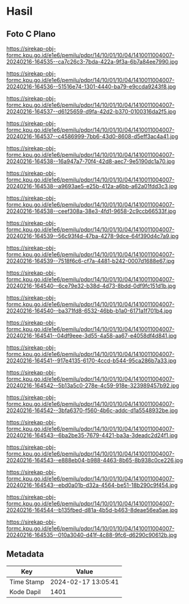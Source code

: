 # Hasil

## Foto C Plano

https://sirekap-obj-formc.kpu.go.id/e1e6/pemilu/pdpr/14/10/01/10/04/1410011004007-20240216-164535--ca7c26c3-7bda-422a-9f3a-6b7a84ee7990.jpg

https://sirekap-obj-formc.kpu.go.id/e1e6/pemilu/pdpr/14/10/01/10/04/1410011004007-20240216-164536--51516e74-1301-4440-ba79-e9ccda9243f8.jpg

https://sirekap-obj-formc.kpu.go.id/e1e6/pemilu/pdpr/14/10/01/10/04/1410011004007-20240216-164537--d6125659-d9fa-42d2-b370-0100316da2f5.jpg

https://sirekap-obj-formc.kpu.go.id/e1e6/pemilu/pdpr/14/10/01/10/04/1410011004007-20240216-164537--c4586999-7bb6-43d0-8608-d5eff3ac4a41.jpg

https://sirekap-obj-formc.kpu.go.id/e1e6/pemilu/pdpr/14/10/01/10/04/1410011004007-20240216-164538--16a947a7-70f4-42d8-aec7-9e5190dc1a70.jpg

https://sirekap-obj-formc.kpu.go.id/e1e6/pemilu/pdpr/14/10/01/10/04/1410011004007-20240216-164538--a9693ae5-e25b-412a-a6bb-a62a01fdd3c3.jpg

https://sirekap-obj-formc.kpu.go.id/e1e6/pemilu/pdpr/14/10/01/10/04/1410011004007-20240216-164538--ceef308a-38e3-4fd1-9658-2c9ccb66533f.jpg

https://sirekap-obj-formc.kpu.go.id/e1e6/pemilu/pdpr/14/10/01/10/04/1410011004007-20240216-164539--56c93f4d-47ba-4278-9dce-64f390d4c7a9.jpg

https://sirekap-obj-formc.kpu.go.id/e1e6/pemilu/pdpr/14/10/01/10/04/1410011004007-20240216-164539--7518f6c6-cf7a-4481-b242-0007d1688e67.jpg

https://sirekap-obj-formc.kpu.go.id/e1e6/pemilu/pdpr/14/10/01/10/04/1410011004007-20240216-164540--6ce79e32-b38d-4d73-8bdd-0df9fc151d1b.jpg

https://sirekap-obj-formc.kpu.go.id/e1e6/pemilu/pdpr/14/10/01/10/04/1410011004007-20240216-164540--ba371fd8-6532-46bb-b1a0-6171a1f701b4.jpg

https://sirekap-obj-formc.kpu.go.id/e1e6/pemilu/pdpr/14/10/01/10/04/1410011004007-20240216-164541--04df9eee-3d55-4a58-aa67-e4058df4d841.jpg

https://sirekap-obj-formc.kpu.go.id/e1e6/pemilu/pdpr/14/10/01/10/04/1410011004007-20240216-164541--917e4135-6170-4ccd-b544-95ca286b7a33.jpg

https://sirekap-obj-formc.kpu.go.id/e1e6/pemilu/pdpr/14/10/01/10/04/1410011004007-20240216-164542--5b13a5c0-278e-4c59-918e-323989457b92.jpg

https://sirekap-obj-formc.kpu.go.id/e1e6/pemilu/pdpr/14/10/01/10/04/1410011004007-20240216-164542--3bfa6370-f560-4b6c-addc-d1a5548932be.jpg

https://sirekap-obj-formc.kpu.go.id/e1e6/pemilu/pdpr/14/10/01/10/04/1410011004007-20240216-164543--6ba2be35-7679-4421-ba3a-3deadc2d24f1.jpg

https://sirekap-obj-formc.kpu.go.id/e1e6/pemilu/pdpr/14/10/01/10/04/1410011004007-20240216-164543--e888eb04-b988-4463-8b65-8b938c0ce226.jpg

https://sirekap-obj-formc.kpu.go.id/e1e6/pemilu/pdpr/14/10/01/10/04/1410011004007-20240216-164543--ebd0a01b-d32a-4564-be51-18b290c9f454.jpg

https://sirekap-obj-formc.kpu.go.id/e1e6/pemilu/pdpr/14/10/01/10/04/1410011004007-20240216-164544--b135fbed-d81a-4b5d-b463-8deae56ea5ae.jpg

https://sirekap-obj-formc.kpu.go.id/e1e6/pemilu/pdpr/14/10/01/10/04/1410011004007-20240216-164535--010a3040-d41f-4c88-9fc6-d6290c90612b.jpg


## Metadata

| Key        | Value               |
| ---------- | ------------------- |
| Time Stamp | 2024-02-17 13:05:41 |
| Kode Dapil | 1401                |



